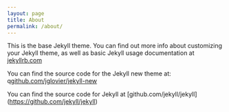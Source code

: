 ```yaml
---
layout: page
title: About
permalink: /about/
---
```


This is the base Jekyll theme. You can find out more info about customizing 
your Jekyll theme, as well as basic Jekyll usage documentation at
[jekyllrb.com](http://jekyllrb.com/)

You can find the source code for the Jekyll new theme at:
  q[github.com/jglovier/jekyll-new](https://github.com/jglovier/jekyll-new)

You can find the source code for Jekyll at
[github.com/jekyll/jekyll] (https://github.com/jekyll/jekyll)
